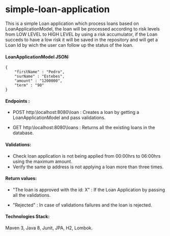 # simple-loan-application

This is a simple Loan application which process loans based on LoanApplicationModel, the loan will be processed according to risk levels from LOW LEVEL to HIGH LEVEL by using a risk accumulator, if the Loan succeds to have a low risk it will be saved in the repository and will get a Loan Id by wich the user can follow up the status of the loan.

#### LoanApplicationModel JSON:


    {
        "firstName" : "Pedro",
        "surName" : "Estebes",
        "amount" : "1200000",
        "term" : "90"
    }




#### Endpoints :

- POST http:\\localhost:8080\loan : Creates a loan by getting a LoanApplicationModel and pass validations.

- GET http:\\localhost:8080\loans : Returns all the existing loans in the database.

#### Validations:

- Check loan application is not being applied from 00:00hrs to 06:00hrs using the maximum amount.
- Verify the same ip address is not applying a loan more than three times.


#### Return values:

- "The loan is approved with the id: X" : If the Loan Application by passing all the validations.

- "Rejected" : In case of validations failures and the loan is rejected.



#### Technologies Stack:
Maven 3, Java 8, Junit, JPA, H2, Lombok.
